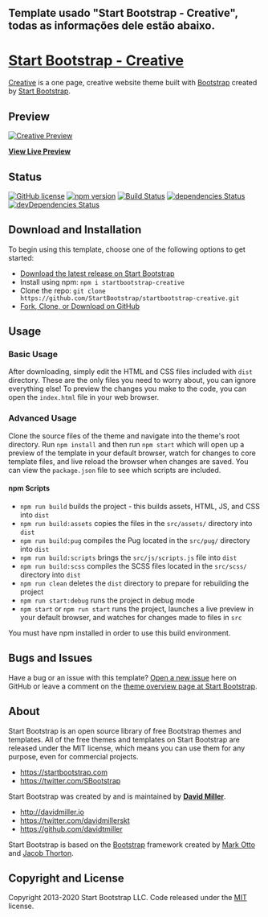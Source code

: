 ## Template usado "Start Bootstrap - Creative", todas as informações dele estão abaixo.

# [Start Bootstrap - Creative](https://startbootstrap.com/themes/creative/)

[Creative](https://startbootstrap.com/themes/creative/) is a one page, creative website theme built with [Bootstrap](https://getbootstrap.com/) created by [Start Bootstrap](https://startbootstrap.com/).

## Preview

[![Creative Preview](https://startbootstrap.com/assets/img/screenshots/themes/creative.png)](https://startbootstrap.github.io/startbootstrap-creative/)

**[View Live Preview](https://startbootstrap.github.io/startbootstrap-creative/)**

## Status

[![GitHub license](https://img.shields.io/badge/license-MIT-blue.svg)](https://raw.githubusercontent.com/StartBootstrap/startbootstrap-creative/master/LICENSE)
[![npm version](https://img.shields.io/npm/v/startbootstrap-creative.svg)](https://www.npmjs.com/package/startbootstrap-creative)
[![Build Status](https://travis-ci.org/StartBootstrap/startbootstrap-creative.svg?branch=master)](https://travis-ci.org/StartBootstrap/startbootstrap-creative)
[![dependencies Status](https://david-dm.org/StartBootstrap/startbootstrap-creative/status.svg)](https://david-dm.org/StartBootstrap/startbootstrap-creative)
[![devDependencies Status](https://david-dm.org/StartBootstrap/startbootstrap-creative/dev-status.svg)](https://david-dm.org/StartBootstrap/startbootstrap-creative?type=dev)

## Download and Installation

To begin using this template, choose one of the following options to get started:

-   [Download the latest release on Start Bootstrap](https://startbootstrap.com/themes/creative/)
-   Install using npm: `npm i startbootstrap-creative`
-   Clone the repo: `git clone https://github.com/StartBootstrap/startbootstrap-creative.git`
-   [Fork, Clone, or Download on GitHub](https://github.com/StartBootstrap/startbootstrap-creative)

## Usage

### Basic Usage

After downloading, simply edit the HTML and CSS files included with `dist` directory. These are the only files you need to worry about, you can ignore everything else! To preview the changes you make to the code, you can open the `index.html` file in your web browser.

### Advanced Usage

Clone the source files of the theme and navigate into the theme's root directory. Run `npm install` and then run `npm start` which will open up a preview of the template in your default browser, watch for changes to core template files, and live reload the browser when changes are saved. You can view the `package.json` file to see which scripts are included.

#### npm Scripts

-   `npm run build` builds the project - this builds assets, HTML, JS, and CSS into `dist`
-   `npm run build:assets` copies the files in the `src/assets/` directory into `dist`
-   `npm run build:pug` compiles the Pug located in the `src/pug/` directory into `dist`
-   `npm run build:scripts` brings the `src/js/scripts.js` file into `dist`
-   `npm run build:scss` compiles the SCSS files located in the `src/scss/` directory into `dist`
-   `npm run clean` deletes the `dist` directory to prepare for rebuilding the project
-   `npm run start:debug` runs the project in debug mode
-   `npm start` or `npm run start` runs the project, launches a live preview in your default browser, and watches for changes made to files in `src`

You must have npm installed in order to use this build environment.

## Bugs and Issues

Have a bug or an issue with this template? [Open a new issue](https://github.com/StartBootstrap/startbootstrap-creative/issues) here on GitHub or leave a comment on the [theme overview page at Start Bootstrap](https://startbootstrap.com/themes/creative/).

## About

Start Bootstrap is an open source library of free Bootstrap themes and templates. All of the free themes and templates on Start Bootstrap are released under the MIT license, which means you can use them for any purpose, even for commercial projects.

-   <https://startbootstrap.com>
-   <https://twitter.com/SBootstrap>

Start Bootstrap was created by and is maintained by **[David Miller](http://davidmiller.io/)**.

-   <http://davidmiller.io>
-   <https://twitter.com/davidmillerskt>
-   <https://github.com/davidtmiller>

Start Bootstrap is based on the [Bootstrap](https://getbootstrap.com/) framework created by [Mark Otto](https://twitter.com/mdo) and [Jacob Thorton](https://twitter.com/fat).

## Copyright and License

Copyright 2013-2020 Start Bootstrap LLC. Code released under the [MIT](https://github.com/StartBootstrap/startbootstrap-creative/blob/gh-pages/LICENSE) license.
